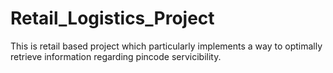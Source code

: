 # Retail_Logistics_Project
This is retail based project which particularly implements a way to optimally retrieve information regarding pincode servicibility.
